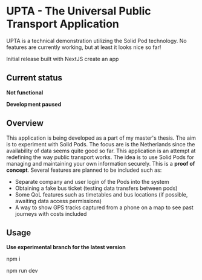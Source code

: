 
# UPTA - The Universal Public Transport Application
UPTA is a technical demonstration utilizing the Solid Pod technology. No features are currently working, but at least it looks nice so far!

Initial release built with NextJS create an app

## Current status
**Not functional**

**Development paused**


## Overview
This application is being developed as a part of my master's thesis. The aim is to experiment with Solid Pods. The focus are is the Netherlands since the availability of data seems quite good so far. This application is an attempt at redefining the way public transport works. The idea is to use Solid Pods for managing and maintaining your own information securely. This is a **proof of concept**. Several features are planned to be included such as:

- Separate company and user login of the Pods into the system
- Obtaining a fake bus ticket (testing data transfers between pods)
- Some QoL features such as timetables and bus locations (if possible, awaiting data access permissions)
- A way to show GPS tracks captured from a phone on a map to see past journeys with costs included

## Usage

**Use experimental branch for the latest version**

npm i 

npm run dev



